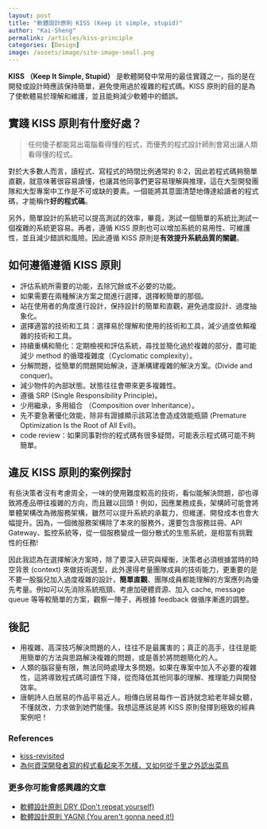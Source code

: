 ```yaml
---
layout: post
title: "軟體設計原則 KISS (Keep it simple, stupid)"
author: "Kai-Sheng"
permalink: /articles/kiss-principle
categories: [Design]
image: /assets/image/site-image-small.png
--- 
```


**KISS （Keep It Simple, Stupid）** 是軟體開發中常用的最佳實踐之一，指的是在開發或設計時應該保持簡單，避免使用過於複雜的程式碼。KISS 原則的目的是為了使軟體易於理解和維護，並且能夠減少軟體中的錯誤。

## **實踐 KISS 原則有什麼好處？**
>
> 任何傻子都能寫出電腦看得懂的程式，而優秀的程式設計師則會寫出讓人類看得懂的程式。 
>

對於大多數人而言，讀程式、寫程式的時間比例通常約 8:2，因此若程式碼夠簡單直觀，就意味著很容易讀懂，也讓其他同事們更容易理解與推理，這在大型開發團隊和大型專案中工作是不可或缺的要素。一個能將其意圖清楚地傳達給讀者的程式碼，才能稱作**好的程式碼**。

另外，簡單設計的系統可以提高測試的效率，畢竟，測試一個簡單的系統比測試一個複雜的系統更容易。再者，遵循 KISS 原則也可以增加系統的易用性、可維護性，並且減少錯誤和風險。因此遵循 KISS 原則是**有效提升系統品質的關鍵**。

## **如何遵循遵循 KISS 原則**
- 評估系統所需要的功能，去除冗餘或不必要的功能。
- 如果需要在兩種解決方案之間進行選擇，選擇較簡單的那個。
- 站在使用者的角度進行設計，保持設計的簡單和直觀，避免過度設計、過度抽象化。
- 選擇適當的技術和工具：選擇易於理解和使用的技術和工具，減少過度依賴複雜的技術和工具。
- 持續重構和簡化：定期檢視和評估系統，尋找並簡化過於複雜的部分，盡可能減少 method 的循環複雜度（Cyclomatic complexity）。
- 分解問題，從簡單的問題開始解決，逐漸構建複雜的解決方案。(Divide and conquer)。
- 減少物件的內部狀態。狀態往往會帶來更多複雜性。
- 遵循 SRP (Single Responsibility Principle)。
- 少用繼承，多用組合 （Composition over Inheritance）。
- 先不要急著優化效能，除非有證據顯示該寫法會造成效能瓶頸 (Premature Optimization Is the Root of All Evil)。
- code review：如果同事對你的程式碼有很多疑問，可能表示程式碼可能不夠簡單。

## **違反 KISS 原則的案例探討**
有些決策者沒有考慮周全，一味的使用難度較高的技術，看似能解決問題，卻也導致將產品帶往複雜的方向，而且難以回頭！例如，因應業務成長，架構師可能會將單體架構改為微服務架構，雖然可以提升系統的承載力，但維運、開發成本也會大幅提升。因為，一個微服務架構除了本來的服務外，還要包含服務註冊、API Gateway、監控系統等，從一個服務變成一個分散式的生態系統，是相當有挑戰性的任務!

因此我認為在選擇解決方案時，除了要深入研究與權衡，決策者必須根據當時的時空背景 (context) 來做技術選型，此外還得考量團隊成員的技術能力，更重要的是不要一股腦兒加入過度複雜的設計，**簡單直觀**、團隊成員都能理解的方案應列為優先考量。例如可以先消除系統瓶頸、考慮加硬體資源、加入 cache, message queue 等等較簡單的方案，觀察一陣子，再根據 feedback 做循序漸進的調整。

## **後記**
- 用複雜、高深技巧解決問題的人，往往不是最厲害的；真正的高手，往往是能用簡單的方法與思路解決複雜的問題，或是善於將問題簡化的人。
- 人類的腦容量有限，無法同時處理太多問題。如果在專案中加入不必要的複雜性，這將導致程式碼可讀性下降，從而降低其他同事的理解、推理能力與開發效率。
- 唐朝詩人白居易的作品平易近人。相傳白居易每作一首詩就念給老年婦女聽，不懂就改，力求做到她們能懂。我想這應該是將 KISS 原則發揮到極致的經典案例吧！

### **References**
- [kiss-revisited](https://enterprisecraftsmanship.com/posts/kiss-revisited/)
- [為何資深開發者寫的程式看起來不怎樣，又如何從千里之外認出菜鳥](https://medium.com/@CQD/%E7%82%BA%E4%BD%95%E8%B3%87%E6%B7%B1%E9%96%8B%E7%99%BC%E8%80%85%E5%AF%AB%E7%9A%84%E7%A8%8B%E5%BC%8F%E7%9C%8B%E8%B5%B7%E4%BE%86%E4%B8%8D%E6%80%8E%E6%A8%A3-%E5%8F%88%E5%A6%82%E4%BD%95%E5%BE%9E%E5%8D%83%E9%87%8C%E4%B9%8B%E5%A4%96%E8%AA%8D%E5%87%BA%E8%8F%9C%E9%B3%A5-c1afa754c5e4)

### **更多你可能會感興趣的文章**
- [軟體設計原則 DRY (Don't repeat yourself)](/articles/dry-principle)
- [軟體設計原則 YAGNI (You aren't gonna need it!)](/articles/yagni-principle)